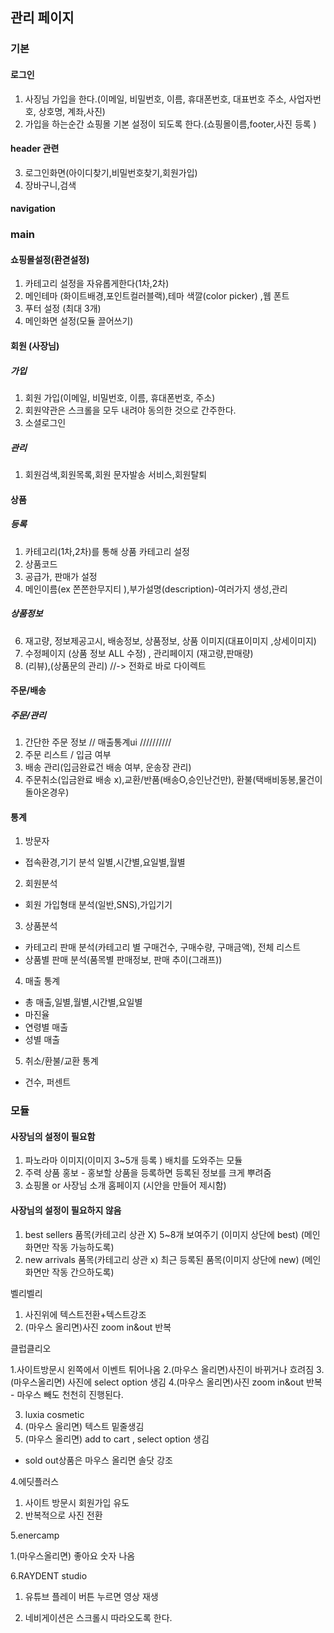 ## 관리 페이지

### 기본
#### 로그인
1. 사징님 가입을 한다.(이메일, 비밀번호, 이름, 휴대폰번호, 대표번호 주소, 사업자번호, 상호명, 계좌,사진)
2. 가입을 하는순간 쇼핑몰 기본 설정이 되도록 한다.(쇼핑몰이름,footer,사진 등록 )
#### header 관련
3. 로그인화면(아이디찾기,비밀번호찾기,회원가입)
4. 장바구니,검색
#### navigation

### main

#### 쇼핑몰설정(환겯설정)
1. 카테고리 설정을 자유롭게한다(1차,2차) 
2. 메인테마 (화이트배경,포인트컬러블랙),테마 색깔(color picker) ,웹 폰트 
3. 푸터 설정 (최대 3개)
4. 메인화면 설정(모듈 끌어쓰기)
#### 회원 (사장님)
##### 가입
1. 회원 가입(이메일, 비밀번호, 이름, 휴대폰번호, 주소) 
2. 회원약관은 스크롤을 모두 내려야 동의한 것으로 간주한다.
3. 소셜로그인  

##### 관리
1. 회원검색,회원목록,회원 문자발송 서비스,회원탈퇴

#### 상품
#####  등록
1. 카테고리(1차,2차)를 통해 상품 카테고리 설정 
2. 상품코드
3. 공급가, 판매가 설정 
4. 메인이름(ex 쫀쫀한무지티 ),부가설명(description)-여러가지 생성,관리
##### 상품정보
6. 재고량, 정보제공고시, 배송정보, 상품정보, 상품 이미지(대표이미지 ,상세이미지)
7. 수정페이지 (상품 정보 ALL 수정) , 관리페이지 (재고량,판매량) 
8. (리뷰),(상품문의 관리) //-> 전화로 바로 다이렉트

#### 주문/배송
##### 주문/관리
1. 간단한 주문 정보 // 매출통계ui  //////////
2. 주문 리스트 / 입금 여부
3. 배송 관리(입금완료건 배송 여부, 운송장 관리)
4. 주문취소(입금완료 배송 x),교환/반품(배송O,승인난건만), 환불(택배비동봉,물건이돌아온경우)


#### 통계
1. 방문자 
- 접속환경,기기 분석 일별,시간별,요일별,월별
2. 회원분석 
- 회원 가입형태 분석(일반,SNS),가입기기
3. 상품분석
- 카테고리 판매 분석(카테고리 별 구매건수, 구매수량, 구매금액), 전체 리스트
- 상품별 판매 분석(품목별 판매정보, 판매 추이(그래프))
4. 매출 통계
- 총 매출,일별,월별,시간별,요일별
- 마진율 
- 연령별 매출
- 성별 매출 
5. 취소/환불/교환 통계
- 건수, 퍼센트


### 모듈
#### 사장님의 설정이 필요함
1. 파노라마 이미지(이미지 3~5개 등록 ) 배치를 도와주는 모듈 
2. 주력 상품 홍보 - 홍보할 상품을 등록하면 등록된 정보를 크게 뿌려줌 
3. 쇼핑몰 or 사장님 소개 홈페이지 (시안을 만들어 제시함)

#### 사장님의 설정이 필요하지 않음
1. best sellers 품목(카테고리 상관 X) 5~8개 보여주기 (이미지 상단에 best) (메인화면만 작동 가능하도록)
2. new arrivals 품목(카테고리 상관 x) 최근 등록된 품목(이미지 상단에 new) (메인화면만 작동 간으하도록)






벨리벨리

1. 사진위에 텍스트전환+텍스트강조
2. (마우스 올리면)사진 zoom in&out 반복 

클럽클리오

1.사이트방문시 왼쪽에서 이벤트 튀어나옴
2.(마우스 올리면)사진이 바뀌거나 흐려짐
3.(마우스올리면) 사진에 select option 생김
4.(마우스 올리면)사진 zoom in&out 반복 - 마우스 빼도 천천히 진행된다.

3. luxia cosmetic
1. (마우스 올리면) 텍스트 밑줄생김
2. (마우스 올리면) add to cart , select option 생김

- sold out상품은 마우스 올리면 솔닷 강조

4.에딧플러스
1. 사이트 방문시 회원가입 유도
2. 반복적으로 사진 전환

5.enercamp

1.(마우스올리면) 좋아요 숫자 나옴

6.RAYDENT studio
1. 유튜브 플레이 버튼 누르면 영상 재생





 3. 네비게이션은 스크롤시 따라오도록 한다. 